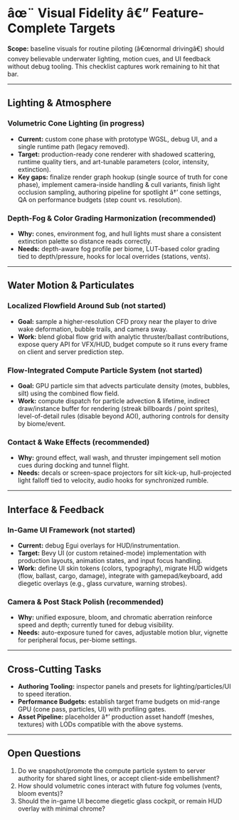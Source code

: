 # âœ¨ Visual Fidelity â€” Feature-Complete Targets

**Scope:** baseline visuals for routine piloting (â€œnormal drivingâ€) should convey believable underwater lighting, motion cues, and UI feedback without debug tooling. This checklist captures work remaining to hit that bar.

---

## Lighting & Atmosphere

### Volumetric Cone Lighting (in progress)
- **Current:** custom cone phase with prototype WGSL, debug UI, and a single runtime path (legacy removed).
- **Target:** production-ready cone renderer with shadowed scattering, runtime quality tiers, and art-tunable parameters (color, intensity, extinction).
- **Key gaps:** finalize render graph hookup (single source of truth for cone phase), implement camera-inside handling & cull variants, finish light occlusion sampling, authoring pipeline for spotlight â†’ cone settings, QA on performance budgets (step count vs. resolution).

### Depth-Fog & Color Grading Harmonization (recommended)
- **Why:** cones, environment fog, and hull lights must share a consistent extinction palette so distance reads correctly.
- **Needs:** depth-aware fog profile per biome, LUT-based color grading tied to depth/pressure, hooks for local overrides (stations, vents).

---

## Water Motion & Particulates

### Localized Flowfield Around Sub (not started)
- **Goal:** sample a higher-resolution CFD proxy near the player to drive wake deformation, bubble trails, and camera sway.
- **Work:** blend global flow grid with analytic thruster/ballast contributions, expose query API for VFX/HUD, budget compute so it runs every frame on client and server prediction step.

### Flow-Integrated Compute Particle System (not started)
- **Goal:** GPU particle sim that advects particulate density (motes, bubbles, silt) using the combined flow field.
- **Work:** compute dispatch for particle advection & lifetime, indirect draw/instance buffer for rendering (streak billboards / point sprites), level-of-detail rules (disable beyond AOI), authoring controls for density by biome/event.

### Contact & Wake Effects (recommended)
- **Why:** ground effect, wall wash, and thruster impingement sell motion cues during docking and tunnel flight.
- **Needs:** decals or screen-space projectors for silt kick-up, hull-projected light falloff tied to velocity, audio hooks for synchronized rumble.

---

## Interface & Feedback

### In-Game UI Framework (not started)
- **Current:** debug Egui overlays for HUD/instrumentation.
- **Target:** Bevy UI (or custom retained-mode) implementation with production layouts, animation states, and input focus handling.
- **Work:** define UI skin tokens (colors, typography), migrate HUD widgets (flow, ballast, cargo, damage), integrate with gamepad/keyboard, add diegetic overlays (e.g., glass curvature, warning strobes).

### Camera & Post Stack Polish (recommended)
- **Why:** unified exposure, bloom, and chromatic aberration reinforce speed and depth; currently tuned for debug visibility.
- **Needs:** auto-exposure tuned for caves, adjustable motion blur, vignette for peripheral focus, per-biome settings.

---

## Cross-Cutting Tasks

- **Authoring Tooling:** inspector panels and presets for lighting/particles/UI to speed iteration.
- **Performance Budgets:** establish target frame budgets on mid-range GPU (cone pass, particles, UI) with profiling gates.
- **Asset Pipeline:** placeholder â†’ production asset handoff (meshes, textures) with LODs compatible with the above systems.

---

## Open Questions

1. Do we snapshot/promote the compute particle system to server authority for shared sight lines, or accept client-side embellishment?
2. How should volumetric cones interact with future fog volumes (vents, bloom events)?
3. Should the in-game UI become diegetic glass cockpit, or remain HUD overlay with minimal chrome?
